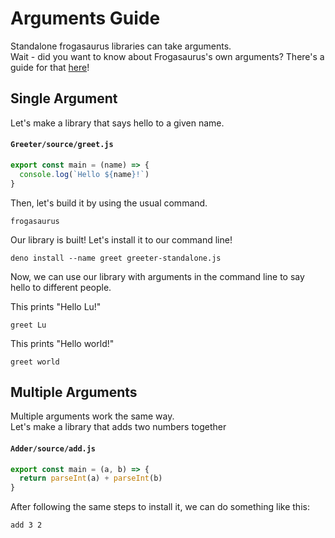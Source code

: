 # Arguments Guide
Standalone frogasaurus libraries can take arguments.<br>
Wait - did you want to know about Frogasaurus's own arguments? There's a guide for that [here](arguments-frogasaurus.md)!

## Single Argument
Let's make a library that says hello to a given name.

#### `Greeter/source/greet.js`
```js
export const main = (name) => {
  console.log(`Hello ${name}!`)
}
```

Then, let's build it by using the usual command.
```
frogasaurus
```

Our library is built! Let's install it to our command line!
```
deno install --name greet greeter-standalone.js
```

Now, we can use our library with arguments in the command line to say hello to different people.

This prints "Hello Lu!"
```
greet Lu
```

This prints "Hello world!"
```
greet world
```

## Multiple Arguments
Multiple arguments work the same way.<br>
Let's make a library that adds two numbers together

#### `Adder/source/add.js`
```js
export const main = (a, b) => {
  return parseInt(a) + parseInt(b)
}
```

After following the same steps to install it, we can do something like this:
```
add 3 2
```
